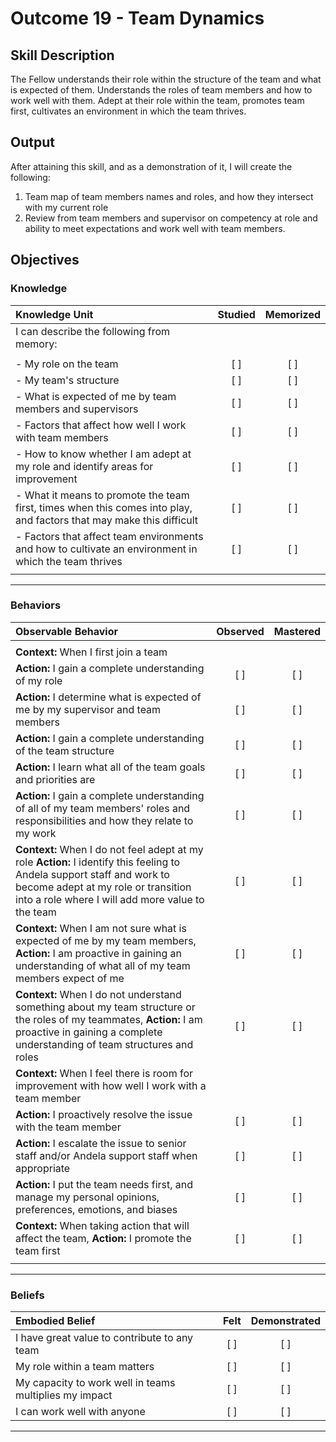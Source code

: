 # Outcome 19 - Team Dynamics

## Skill Description

The Fellow understands their role within the structure of the team and what is expected of them. Understands the roles of team members and how to work well with them.  Adept at their role within the team, promotes team first, cultivates an environment in which the team thrives.

## Output

After attaining this skill, and as a demonstration of it, I will create the following:

1. Team map of team members names and roles, and how they intersect with my current role
2. Review from team members and supervisor on competency at role and ability to meet expectations and work well with team members.

## Objectives

### Knowledge

| Knowledge Unit | Studied | Memorized |
|:---|:---:|:---:|
| I can describe the following from memory: | | |
| | | |
| - My role on the team | [ ] | [ ] |
| - My team's structure | [ ] | [ ] |
| - What is expected of me by team members and supervisors | [ ] | [ ] |
| - Factors that affect how well I work with team members | [ ] | [ ] |
| - How to know whether I am adept at my role and identify areas for improvement | [ ] | [ ] |
| - What it means to promote the team first, times when this comes into play, and factors that may make this difficult | [ ] | [ ] |
| - Factors that affect team environments and how to cultivate an environment in which the team thrives | [ ] | [ ] |
| | | |

---

### Behaviors

| Observable Behavior | Observed | Mastered |
|:---|:---:|:---:|
| | | |
| **Context:** When I first join a team | | |
| **Action:** I gain a complete understanding of my role | [ ] | [ ] |
| **Action:** I determine what is expected of me by my supervisor and team members | [ ] | [ ] |
| **Action:** I gain a complete understanding of the team structure | [ ] | [ ] |
| **Action:** I learn what all of the team goals and priorities are | [ ] | [ ] |
| **Action:** I gain a complete understanding of all of my team members' roles and responsibilities and how they relate to my work | [ ] | [ ] |
| **Context:** When I do not feel adept at my role **Action:** I identify this feeling to Andela support staff and work to become adept at my role or transition into a role where I will add more value to the team | [ ] | [ ] |
| **Context:** When I am not sure what is expected of me by my team members, **Action:** I am proactive in gaining an understanding of what all of my team members expect of me | [ ] | [ ] |
| **Context:** When I do not understand something about my team structure or the roles of my teammates, **Action:** I am proactive in gaining a complete understanding of team structures and roles | [ ] | [ ] |
| **Context:** When I feel there is room for improvement with how well I work with a team member | | |
| **Action:** I proactively resolve the issue with the team member | [ ] | [ ] |
| **Action:** I escalate the issue to senior staff and/or Andela support staff when appropriate | [ ] | [ ] |
| **Action:** I put the team needs first, and manage my personal opinions, preferences, emotions, and biases | [ ] | [ ] |
| **Context:** When taking action that will affect the team, **Action:** I promote the team first | [ ] | [ ] |
| | | |

---

### Beliefs

| Embodied Belief | Felt | Demonstrated |
|:---|:---:|:---:|
| I have great value to contribute to any team | [ ] | [ ] |
| My role within a team matters | [ ] | [ ] |
| My capacity to work well in teams multiplies my impact | [ ] | [ ] |
| I can work well with anyone | [ ] | [ ] |
---